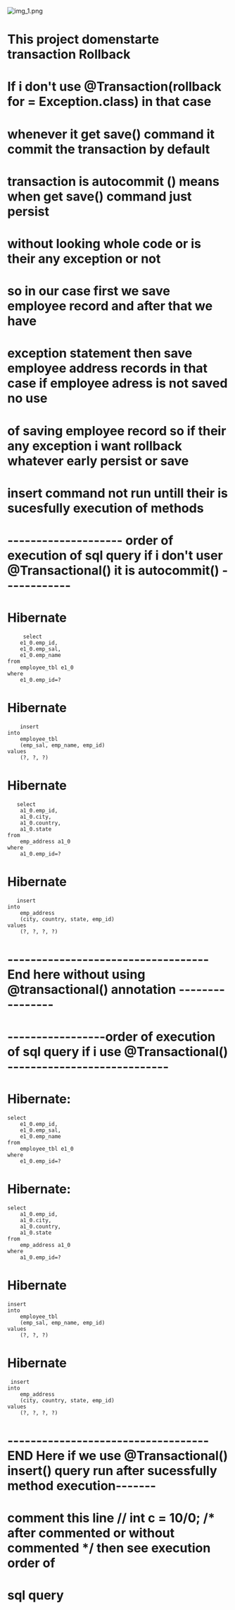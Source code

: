 ![img_1.png](img_1.png)

# This project domenstarte transaction Rollback


# If i don't use @Transaction(rollback for = Exception.class) in that case 
# whenever it get save() command it commit the transaction by default
# transaction is autocommit () means when get save() command just persist
# without looking whole code or is their any exception or not
# so in our case first we save employee record and after that we have
# exception statement then save employee address records in that case if employee adress is not saved no use
# of saving employee record so if their any exception i want rollback whatever early persist or save
# insert command not run untill their is sucesfully execution of methods




# -------------------- order of execution of sql query if i don't user @Transactional() it is autocommit() ------------
 # Hibernate
         select
        e1_0.emp_id,
        e1_0.emp_sal,
        e1_0.emp_name 
    from
        employee_tbl e1_0 
    where
        e1_0.emp_id=? 



# Hibernate
        insert 
    into
        employee_tbl
        (emp_sal, emp_name, emp_id) 
    values
        (?, ?, ?)

# Hibernate
       select
        a1_0.emp_id,
        a1_0.city,
        a1_0.country,
        a1_0.state 
    from
        emp_address a1_0 
    where
        a1_0.emp_id=?


# Hibernate
       insert 
    into
        emp_address
        (city, country, state, emp_id) 
    values
        (?, ?, ?, ?)       



# -----------------------------------End here without using  @transactional() annotation ----------------


# -----------------order of execution of sql query if i use @Transactional() ----------------------------
#  Hibernate:
    select
        e1_0.emp_id,
        e1_0.emp_sal,
        e1_0.emp_name 
    from
        employee_tbl e1_0 
    where
        e1_0.emp_id=?
# Hibernate:
 
    select
        a1_0.emp_id,
        a1_0.city,
        a1_0.country,
        a1_0.state 
    from
        emp_address a1_0 
    where
        a1_0.emp_id=?

# Hibernate 
    insert 
    into
        employee_tbl
        (emp_sal, emp_name, emp_id) 
    values
        (?, ?, ?)

#  Hibernate
     insert 
    into
        emp_address
        (city, country, state, emp_id) 
    values
        (?, ?, ?, ?)


# ----------------------------------- END Here if we use @Transactional() insert() query run after sucessfully method execution-------

# comment this line //        int c = 10/0; /* after commented or without commented */  then see execution order of
# sql query 